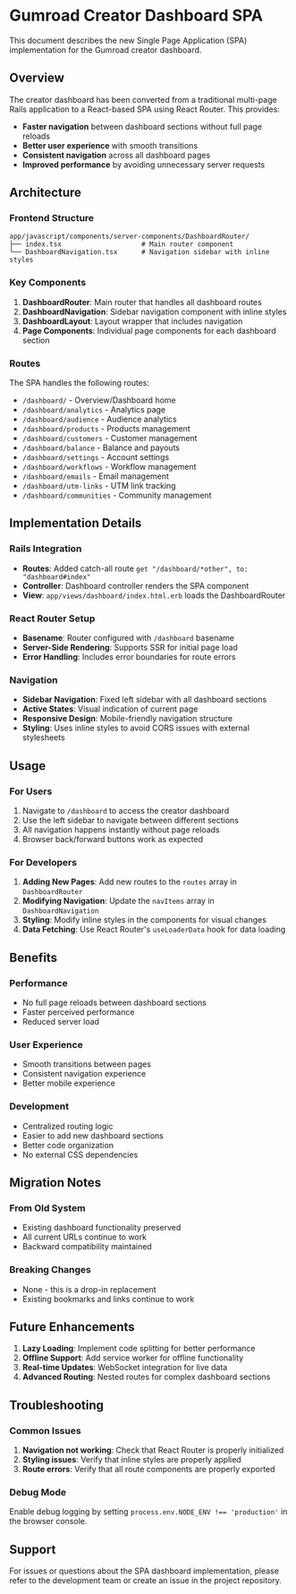 # Gumroad Creator Dashboard SPA

This document describes the new Single Page Application (SPA) implementation for the Gumroad creator dashboard.

## Overview

The creator dashboard has been converted from a traditional multi-page Rails application to a React-based SPA using React Router. This provides:

- **Faster navigation** between dashboard sections without full page reloads
- **Better user experience** with smooth transitions
- **Consistent navigation** across all dashboard pages
- **Improved performance** by avoiding unnecessary server requests

## Architecture

### Frontend Structure

```
app/javascript/components/server-components/DashboardRouter/
├── index.tsx                    # Main router component
└── DashboardNavigation.tsx      # Navigation sidebar with inline styles
```

### Key Components

1. **DashboardRouter**: Main router that handles all dashboard routes
2. **DashboardNavigation**: Sidebar navigation component with inline styles
3. **DashboardLayout**: Layout wrapper that includes navigation
4. **Page Components**: Individual page components for each dashboard section

### Routes

The SPA handles the following routes:

- `/dashboard/` - Overview/Dashboard home
- `/dashboard/analytics` - Analytics page
- `/dashboard/audience` - Audience analytics
- `/dashboard/products` - Products management
- `/dashboard/customers` - Customer management
- `/dashboard/balance` - Balance and payouts
- `/dashboard/settings` - Account settings
- `/dashboard/workflows` - Workflow management
- `/dashboard/emails` - Email management
- `/dashboard/utm-links` - UTM link tracking
- `/dashboard/communities` - Community management

## Implementation Details

### Rails Integration

- **Routes**: Added catch-all route `get "/dashboard/*other", to: "dashboard#index"`
- **Controller**: Dashboard controller renders the SPA component
- **View**: `app/views/dashboard/index.html.erb` loads the DashboardRouter

### React Router Setup

- **Basename**: Router configured with `/dashboard` basename
- **Server-Side Rendering**: Supports SSR for initial page load
- **Error Handling**: Includes error boundaries for route errors

### Navigation

- **Sidebar Navigation**: Fixed left sidebar with all dashboard sections
- **Active States**: Visual indication of current page
- **Responsive Design**: Mobile-friendly navigation structure
- **Styling**: Uses inline styles to avoid CORS issues with external stylesheets

## Usage

### For Users

1. Navigate to `/dashboard` to access the creator dashboard
2. Use the left sidebar to navigate between different sections
3. All navigation happens instantly without page reloads
4. Browser back/forward buttons work as expected

### For Developers

1. **Adding New Pages**: Add new routes to the `routes` array in `DashboardRouter`
2. **Modifying Navigation**: Update the `navItems` array in `DashboardNavigation`
3. **Styling**: Modify inline styles in the components for visual changes
4. **Data Fetching**: Use React Router's `useLoaderData` hook for data loading

## Benefits

### Performance
- No full page reloads between dashboard sections
- Faster perceived performance
- Reduced server load

### User Experience
- Smooth transitions between pages
- Consistent navigation experience
- Better mobile experience

### Development
- Centralized routing logic
- Easier to add new dashboard sections
- Better code organization
- No external CSS dependencies

## Migration Notes

### From Old System
- Existing dashboard functionality preserved
- All current URLs continue to work
- Backward compatibility maintained

### Breaking Changes
- None - this is a drop-in replacement
- Existing bookmarks and links continue to work

## Future Enhancements

1. **Lazy Loading**: Implement code splitting for better performance
2. **Offline Support**: Add service worker for offline functionality
3. **Real-time Updates**: WebSocket integration for live data
4. **Advanced Routing**: Nested routes for complex dashboard sections

## Troubleshooting

### Common Issues

1. **Navigation not working**: Check that React Router is properly initialized
2. **Styling issues**: Verify that inline styles are properly applied
3. **Route errors**: Verify that all route components are properly exported

### Debug Mode

Enable debug logging by setting `process.env.NODE_ENV !== 'production'` in the browser console.

## Support

For issues or questions about the SPA dashboard implementation, please refer to the development team or create an issue in the project repository.
